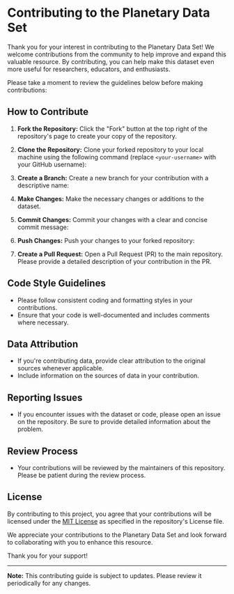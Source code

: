 # Contributing to the Planetary Data Set

Thank you for your interest in contributing to the Planetary Data Set! We welcome contributions from the community to help improve and expand this valuable resource. By contributing, you can help make this dataset even more useful for researchers, educators, and enthusiasts.

Please take a moment to review the guidelines below before making contributions:

## How to Contribute
1. **Fork the Repository:** Click the "Fork" button at the top right of the repository's page to create your copy of the repository.

2. **Clone the Repository:** Clone your forked repository to your local machine using the following command (replace `<your-username>` with your GitHub username):

3. **Create a Branch:** Create a new branch for your contribution with a descriptive name:

4. **Make Changes:** Make the necessary changes or additions to the dataset.

5. **Commit Changes:** Commit your changes with a clear and concise commit message:

6. **Push Changes:** Push your changes to your forked repository:

7. **Create a Pull Request:** Open a Pull Request (PR) to the main repository. Please provide a detailed description of your contribution in the PR.

## Code Style Guidelines
- Please follow consistent coding and formatting styles in your contributions.
- Ensure that your code is well-documented and includes comments where necessary.

## Data Attribution
- If you're contributing data, provide clear attribution to the original sources whenever applicable.
- Include information on the sources of data in your contribution.

## Reporting Issues
- If you encounter issues with the dataset or code, please open an issue on the repository. Be sure to provide detailed information about the problem.

## Review Process
- Your contributions will be reviewed by the maintainers of this repository. Please be patient during the review process.

## License
By contributing to this project, you agree that your contributions will be licensed under the [MIT License](LICENSE) as specified in the repository's License file.

We appreciate your contributions to the Planetary Data Set and look forward to collaborating with you to enhance this resource.

Thank you for your support!

---

**Note:** This contributing guide is subject to updates. Please review it periodically for any changes.
